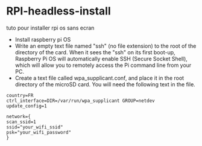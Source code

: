 # RPI-headless-install
tuto pour installer rpi os sans ecran

  - Install raspberry pi OS 
  - Write an empty text file named "ssh" (no file extension) to the root of the directory of the card. When it sees the "ssh" on its first boot-up, Raspberry Pi OS will automatically enable SSH (Secure Socket Shell), which will allow you to remotely access the Pi command line from your PC.
  - Create a text file called wpa_supplicant.conf, and place it in the root directory of the microSD card. You will need the following text in the file.
```
country=FR
ctrl_interface=DIR=/var/run/wpa_supplicant GROUP=netdev
update_config=1

network={
scan_ssid=1
ssid="your_wifi_ssid"
psk="your_wifi_password"
}
```
